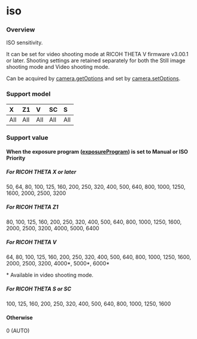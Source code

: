 # iso

### Overview

ISO sensitivity.

It can be set for video shooting mode at RICOH THETA V firmware v3.00.1 or later. Shooting settings are retained separately for both the Still image shooting mode and Video shooting mode.

Can be acquired by [camera.getOptions](../commands/camera.get_options.md) and set by [camera.setOptions](../commands/camera.set_options.md).

### Support model

| X | Z1 | V | SC | S |
|:--|:--|:--|:--|:--|
| All | All | All | All | All |

### Support value

#### When the exposure program ([exposureProgram](exposure_program.md)) is set to Manual or ISO Priority

##### For RICOH THETA X or later

50, 64, 80, 100, 125, 160, 200, 250, 320, 400, 500, 640, 800, 1000, 1250, 1600, 2000, 2500, 3200

##### For RICOH THETA Z1

80, 100, 125, 160, 200, 250, 320, 400, 500, 640, 800, 1000, 1250, 1600, 2000, 2500, 3200, 4000, 5000, 6400

##### For RICOH THETA V

64, 80, 100, 125, 160, 200, 250, 320, 400, 500, 640, 800, 1000, 1250, 1600, 2000, 2500, 3200, 4000\*, 5000\*, 6000\*

\* Available in video shooting mode.

##### For RICOH THETA S or SC

100, 125, 160, 200, 250, 320, 400, 500, 640, 800, 1000, 1250, 1600

#### Otherwise

0 (AUTO)
